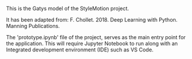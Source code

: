 This is the Gatys model of the StyleMotion project.

It has been adapted from: F. Chollet. 2018. Deep Learning with Python. Manning Publications.

The 'prototype.ipynb' file of the project, serves as the main entry point for the application. This will require Jupyter Notebook to run
along with an Integrated development environment (IDE) such as VS Code.
